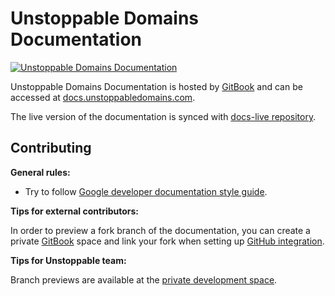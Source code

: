 # Unstoppable Domains Documentation

[![Unstoppable Domains Documentation](https://img.shields.io/badge/docs-unstoppabledomains.com-blue)](https://docs.unstoppabledomains.com/)

Unstoppable Domains Documentation is hosted by [GitBook](https://www.gitbook.com/) and can be accessed at
[docs.unstoppabledomains.com](https://docs.unstoppabledomains.com/).

The live version of the documentation is synced with [docs-live repository](https://github.com/unstoppabledomains/live-docs).

## Contributing

**General rules:**

- Try to follow [Google developer documentation style guide](https://developers.google.com/style).

**Tips for external contributors:**

In order to preview a fork branch of the documentation, you can create a private [GitBook](https://www.gitbook.com/)
space and link your fork when setting up [GitHub integration](https://docs.gitbook.com/integrations/github).

**Tips for Unstoppable team:**

Branch previews are available at the [private development space](https://app.gitbook.com/@unstoppable-domains/s/unstoppable-docs-dev/).
